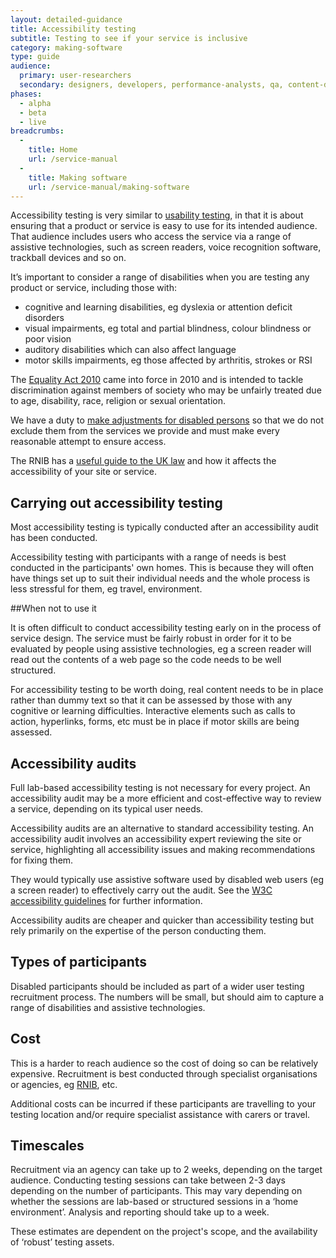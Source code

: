 ```yaml
---
layout: detailed-guidance
title: Accessibility testing
subtitle: Testing to see if your service is inclusive
category: making-software
type: guide
audience:
  primary: user-researchers
  secondary: designers, developers, performance-analysts, qa, content-designers
phases:
  - alpha
  - beta
  - live
breadcrumbs:
  -
    title: Home
    url: /service-manual
  -
    title: Making software
    url: /service-manual/making-software
---
```


Accessibility testing is very similar to [usability testing](/service-manual/user-centered-design/introduction-to-user-research.html), in that it is about ensuring that a product or service is easy to use for its intended audience. That audience includes users who access the service via a range of assistive technologies, such as screen readers, voice recognition software, trackball devices and so on.

It’s important to consider a range of disabilities when you are testing any product or service, including those with:

* cognitive and learning disabilities, eg dyslexia or attention deficit disorders
* visual impairments, eg total and partial blindness, colour blindness or poor vision
* auditory disabilities which can also affect language
* motor skills impairments, eg those affected by arthritis, strokes or RSI

The [Equality Act 2010](http://www.legislation.gov.uk/ukpga/2010/15/introduction) came into force in 2010 and is intended to tackle discrimination against members of society who may be unfairly treated due to age, disability, race, religion or sexual orientation.

We have a duty to [make adjustments for disabled persons](http://www.legislation.gov.uk/ukpga/2010/15/part/2/chapter/2/crossheading/adjustments-for-disabled-persons) so that we do not exclude them from the services we provide and must make every reasonable attempt to ensure access.

The RNIB has a [useful guide to the UK law](http://www.rnib.org.uk/professionals/webaccessibility/lawsandstandards/Pages/uk_law.aspx) and how it affects the accessibility of your site or service.

## Carrying out accessibility testing

Most accessibility testing is typically conducted after an accessibility audit has been conducted.

Accessibility testing with participants with a range of needs is best conducted in the participants' own homes. This is because they will often have things set up to suit their individual needs and the whole process is less stressful for them, eg travel, environment.

##When not to use it

It is often difficult to conduct accessibility testing early on in the process of service design. The service must be fairly robust in order for it to be evaluated by people using assistive technologies, eg a screen reader will read out the contents of a web page so the code needs to be well structured.

For accessibility testing to be worth doing, real content needs to be in place
rather than dummy text so that it can be assessed by those with any cognitive
or learning difficulties. Interactive elements such as calls to action,
hyperlinks, forms, etc must be in place if motor skills are being assessed.

## Accessibility audits

Full lab-based accessibility testing is not necessary for every project. An accessibility audit may be a more efficient and cost-effective way to review a service, depending on its typical user needs.

Accessibility audits are an alternative to standard accessibility testing. An accessibility audit involves an accessibility expert reviewing the site or service, highlighting all accessibility issues and making recommendations for fixing them.

They would typically use assistive software used by disabled web users (eg a screen reader) to effectively carry out the audit. See the [W3C accessibility guidelines](http://www.w3.org/TR/WCAG/) for further information.

Accessibility audits are cheaper and quicker than accessibility testing but rely primarily on the expertise of the person conducting them.

## Types of participants

Disabled participants should be included as part of a wider user testing recruitment process. The numbers will be small, but should aim to capture a range of disabilities and assistive technologies.

## Cost

This is a harder to reach audience so the cost of doing so can be relatively expensive. Recruitment is best conducted through specialist organisations or agencies, eg [RNIB](http://www.rnib.org.uk/Pages/Home.aspx), etc.

Additional costs can be incurred if these participants are travelling to your testing location and/or require specialist assistance with carers or travel.

## Timescales

Recruitment via an agency can take up to 2 weeks, depending on the target audience. Conducting testing sessions can take between 2-3 days depending on the number of participants. This may vary depending on whether the sessions are lab-based or structured sessions in a ‘home environment’. Analysis and reporting should take up to a week.

These estimates are dependent on the project's scope, and the availability of ‘robust’ testing assets.
